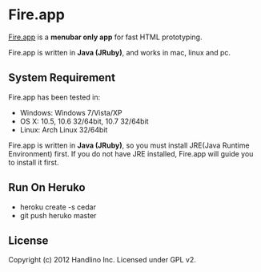 # Fire.app

[Fire.app][fireapp] is a **menubar only app** for fast HTML prototyping.

Fire.app is written in **Java (JRuby)**, and works in mac, linux and pc.

## System Requirement

Fire.app has been tested in:

* Windows: Windows 7/Vista/XP
* OS X: 10.5, 10.6 32/64bit, 10.7 32/64bit
* Linux: Arch Linux 32/64bit

Fire.app is written in **Java (JRuby)**, so you must install JRE(Java Runtime Environment) first. If you do not have JRE installed, Fire.app will guide you to install it first.

## Run On Heruko

* heroku create -s cedar
* git push heruko master

## License

Copyright (c) 2012 Handlino Inc.
Licensed under GPL v2.

[fireapp]: http://fireapp.handlino.com/
